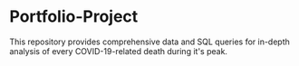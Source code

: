 # Portfolio-Project
This repository provides comprehensive data and SQL queries for in-depth analysis of every COVID-19-related death during it's peak.
